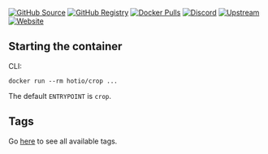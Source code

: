 [![GitHub Source](https://img.shields.io/badge/github-source-ffb64c?style=flat-square&logo=github&logoColor=white&labelColor=757575)](https://github.com/hotio/crop)
[![GitHub Registry](https://img.shields.io/badge/github-registry-ffb64c?style=flat-square&logo=github&logoColor=white&labelColor=757575)](https://github.com/orgs/hotio/packages/container/package/crop)
[![Docker Pulls](https://img.shields.io/docker/pulls/hotio/crop?color=ffb64c&style=flat-square&label=pulls&logo=docker&logoColor=white&labelColor=757575)](https://hub.docker.com/r/hotio/crop)
[![Discord](https://img.shields.io/discord/610068305893523457?style=flat-square&color=ffb64c&label=discord&logo=discord&logoColor=white&labelColor=757575)](https://hotio.dev/discord)
[![Upstream](https://img.shields.io/badge/upstream-project-ffb64c?style=flat-square&labelColor=757575)](https://github.com/l3uddz/crop)
[![Website](https://img.shields.io/badge/website-hotio.dev-ffb64c?style=flat-square&labelColor=757575)](https://hotio.dev/containers/crop)

## Starting the container

CLI:

```shell
docker run --rm hotio/crop ...
```

The default `ENTRYPOINT` is `crop`.

## Tags

Go [here](https://hotio.dev/tags-overview/#hotiocrop) to see all available tags.

